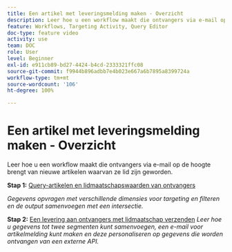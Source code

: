 ```yaml
---
title: Een artikel met leveringsmelding maken - Overzicht
description: Leer hoe u een workflow maakt die ontvangers via e-mail op de hoogte brengt van nieuwe artikelen waarvan ze lid zijn geworden.
feature: Workflows, Targeting Activity, Query Editor
doc-type: feature video
activity: use
team: DOC
role: User
level: Beginner
exl-id: e911cb89-bd27-4424-b4cd-2333321ffc08
source-git-commit: f9944b896adbb7e4b023e667a6b7895a8399724a
workflow-type: tm+mt
source-wordcount: '106'
ht-degree: 100%

---
```


# Een artikel met leveringsmelding maken - Overzicht

Leer hoe u een workflow maakt die ontvangers via e-mail op de hoogte brengt van nieuwe artikelen waarvan ze lid zijn geworden.

**Stap 1:** [Query-artikelen en lidmaatschapswaarden van ontvangers](/help/tutorial-use-soap-apis/query-articles-and-recipient-subscription-values.md)

*Gegevens opvragen met verschillende dimensies voor targeting en filteren en de output samenvoegen met een intersectie.*

**Stap 2:** [Een levering aan ontvangers met lidmaatschap verzenden](/help/tutorial-use-soap-apis/send-delivery-to-subscribed-recipients.md)
*Leer hoe u gegevens tot twee segmenten kunt samenvoegen, een e-mail voor artikelmelding kunt maken en deze personaliseren op gegevens die worden ontvangen van een externe API.*
